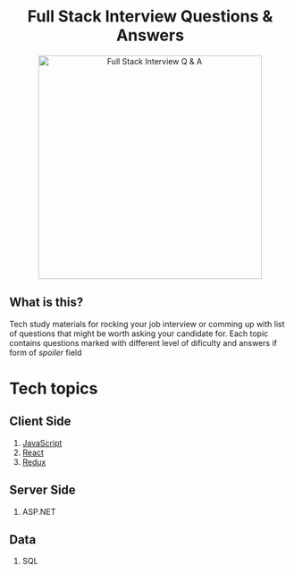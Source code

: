 <h1 align="center">
Full Stack Interview Questions & Answers
</h1>
<p align="center"> 
    <img src="https://github.com/monkey3310/full-stack-interview/blob/master/assets/startup-life.svg" alt="Full Stack Interview Q & A" width="400"/>    
</p>

## What is this?
Tech study materials for rocking your job interview or comming up with list of questions that might be worth asking your candidate for.
Each topic contains questions marked with different level of dificulty and answers if form of _spoiler_ field

# Tech topics
## Client Side
1. [JavaScript](./tech/javascript.MD)
2. [React](./tech/react.MD)
3. [Redux](./tech/redux.MD)

## Server Side
1. ASP.NET

## Data
1. SQL
